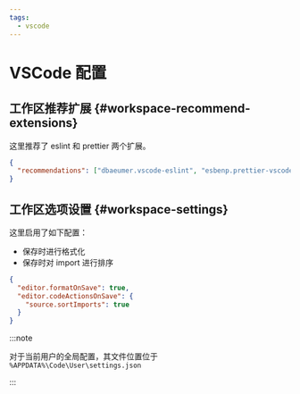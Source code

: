```yaml
---
tags:
  - vscode
---
```


# VSCode 配置

## 工作区推荐扩展 {#workspace-recommend-extensions}

这里推荐了 eslint 和 prettier 两个扩展。

```json title=".vscode/extensions.json"
{
  "recommendations": ["dbaeumer.vscode-eslint", "esbenp.prettier-vscode"]
}
```

## 工作区选项设置 {#workspace-settings}

这里启用了如下配置：

- 保存时进行格式化
- 保存时对 import 进行排序

```json title=".vscode/settings.json"
{
  "editor.formatOnSave": true,
  "editor.codeActionsOnSave": {
    "source.sortImports": true
  }
}
```

:::note

对于当前用户的全局配置，其文件位置位于 `%APPDATA%\Code\User\settings.json`

:::

